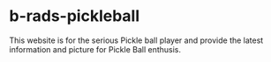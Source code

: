 # b-rads-pickleball
This website is for the serious Pickle ball player and provide the latest information and picture for Pickle Ball enthusis.

